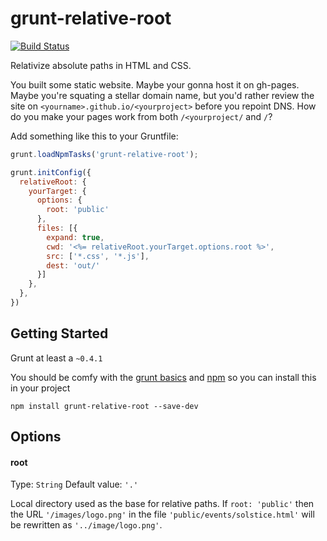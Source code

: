 # grunt-relative-root
[![Build Status](https://travis-ci.org/hurrymaplelad/grunt-relative-root.png)](https://travis-ci.org/hurrymaplelad/grunt-relative-root)

Relativize absolute paths in HTML and CSS.

You built some static website.  Maybe your gonna host it on gh-pages.  Maybe you're squating a stellar domain name, but you'd rather review the site on `<yourname>.github.io/<yourproject>` before you repoint DNS.  How do you make your pages work from both `/<yourproject/` and `/`?

Add something like this to your Gruntfile:

```js
grunt.loadNpmTasks('grunt-relative-root');

grunt.initConfig({
  relativeRoot: {
    yourTarget: {
      options: {
        root: 'public'
      },
      files: [{
        expand: true,
        cwd: '<%= relativeRoot.yourTarget.options.root %>',
        src: ['*.css', '*.js'],
        dest: 'out/'
      }]
    },
  },
})
```
## Getting Started
Grunt at least a `~0.4.1`

You should be comfy with the [grunt basics](http://gruntjs.com/getting-started) and [npm](https://npmjs.org/doc/README.html) so you can install this in your project

```shell
npm install grunt-relative-root --save-dev
```

## Options

#### root
Type: `String`
Default value: `'.'`

Local directory used as the base for relative paths. If `root: 'public'` then the URL `'/images/logo.png'` in the file `'public/events/solstice.html'` will be rewritten as `'../image/logo.png'`.

